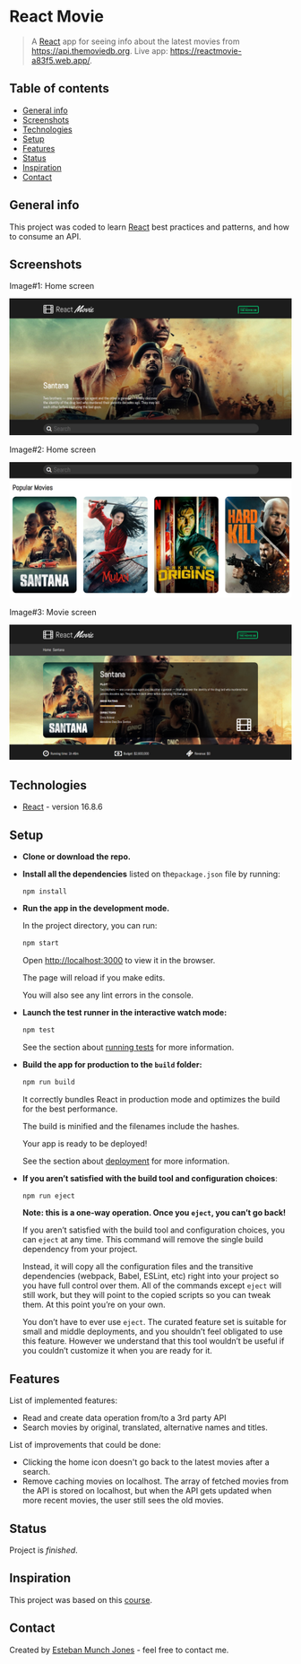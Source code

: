 # React Movie 
> A [React](https://github.com/facebook/react) app for seeing info about the latest movies from https://api.themoviedb.org. Live app: https://reactmovie-a83f5.web.app/.



## Table of contents

* [General info](#general-info)
* [Screenshots](#screenshots)
* [Technologies](#technologies)
* [Setup](#setup)
* [Features](#features)
* [Status](#status)
* [Inspiration](#inspiration)
* [Contact](#contact)



## General info

This project was coded to learn [React](https://github.com/facebook/react) best practices and patterns, and how to consume an API.



## Screenshots

Image#1: Home screen

![home-screen](src/assets/movie-1.jpg)



Image#2:  Home screen

![home-screen](src/assets/movie-2.jpg)



Image#3: Movie screen

![home-screen](src/assets/movie-3.jpg)



## Technologies

* [React](https://github.com/facebook/react) - version 16.8.6



## Setup

* **Clone or download the repo.**

* **Install all the dependencies** listed on the`package.json` file by running:

  ```
  npm install
  ```

* **Run the app in the development mode.**

  In the project directory, you can run:  

  ```bash
  npm start
  ```

  Open [http://localhost:3000](http://localhost:3000) to view it in the browser.

  The page will reload if you make edits.

  You will also see any lint errors in the console.

* **Launch the test runner in the interactive watch mode:**

  ```bash
  npm test
  ```

  See the section about [running tests](https://facebook.github.io/create-react-app/docs/running-tests) for more information.

* **Build the app for production to the `build` folder:**

  ````bash
  npm run build
  ````

  It correctly bundles React in production mode and optimizes the build for the best performance.

  The build is minified and the filenames include the hashes.

  Your app is ready to be deployed!

  See the section about [deployment](https://facebook.github.io/create-react-app/docs/deployment) for more information.

* **If you aren’t satisfied with the build tool and configuration choices**:

  ````bash
  npm run eject
  ````

  **Note: this is a one-way operation. Once you `eject`, you can’t go back!**

  If you aren’t satisfied with the build tool and configuration choices, you can `eject` at any time. This command will remove the single build dependency from your project.

  Instead, it will copy all the configuration files and the transitive dependencies (webpack, Babel, ESLint, etc) right into your project so you have full control over them. All of the commands except `eject` will still work, but they will point to the copied scripts so you can tweak them. At this point you’re on your own.

  You don’t have to ever use `eject`. The curated feature set is suitable for small and middle deployments, and you shouldn’t feel obligated to use this feature. However we understand that this tool wouldn’t be useful if you couldn’t customize it when you are ready for it.



## Features
List of implemented features:
* Read and create data operation from/to a 3rd party API
* Search movies by original, translated, alternative names and titles. 

List of improvements that could be done:

* Clicking the home icon doesn't go back to the latest movies after a search.
* Remove caching movies on localhost. The array of fetched movies from the API is stored on localhost, but when the API gets updated when more recent movies, the user still sees the old movies. 



## Status

Project is _finished_. 



## Inspiration

This project was based on this [course](https://www.udemy.com/course/react-movie-app/).



## Contact

Created by [Esteban Munch Jones](https://www.linkedin.com/in/estebanmunchjones/) - feel free to contact me.